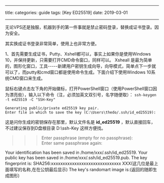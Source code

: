 
---
title: 
categories: guide
tags: [Key ED25519]
date: 2019-03-01

---
无论VPS还是独服，机器到手的第一件事就是禁止密码登录，替换成证书登录。因为安全。

其实换成证书登录非常简单，使用上也非常方便。

1、首先需要生成证书，Putty、Xshell都可以，事实上如果你是使用Windows 10，并保持更新，只需要打开CMD命令窗口，同样可以。
Xsheall 是最为简单的，图形化窗口，工具-----新建用户密钥生成向导，向导模式，简单点下一步就可以了，而putty和cmd窗口都是使用命令生成。下面介绍下使用Windows 10系统CMD窗口来生成。

鼠标右键点击左下角的开始徽标，打开PowerShell窗口（使用PowerShell窗口因为漂亮些），输入以下命令（注，必须加英文双引号，名字随便取）：
`ssh-keygen -t ed25519 -C "SSH-Key"` 

    Generating public/private ed25519 key pair.
    Enter file in which to save the key (C:\Users\thedo/.ssh/id_ed25519): 
这是问你生成的密钥保存在那里，默认文件名是 **id_ed25519** ，默认直接回车，不过建议保存到D盘根目录 D:\ssh-Key 这样方便找。

>>>Enter passphrase (empty for no passphrase):          
Enter same passphrase again:       

Your identification has been saved in /home/xxx/.ssh/id_ed25519.
Your public key has been saved in /home/xxx/.ssh/id_ed25519.pub.
The key fingerprint is:
SHA256:xxxxxxxxxxxxxxxxxxxxxxxxxxxxxx XXX(这几位是最上面填写的名称,在在公钥最后显示)
The key's randomart image is:(返回的随即生成图形)
<!--stackedit_data:
eyJoaXN0b3J5IjpbLTEyNzQ3MzYxMTgsLTE5Mzg1MDUzOTgsMT
kzNDY3MzYwOCwxNTYwNTIzOTAxXX0=
-->